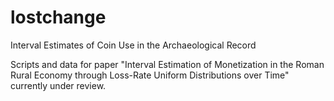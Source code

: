 # lostchange
Interval Estimates of Coin Use in the Archaeological Record

Scripts and data for paper "Interval Estimation of Monetization in the Roman Rural Economy through Loss-Rate Uniform Distributions over Time" currently under review.
